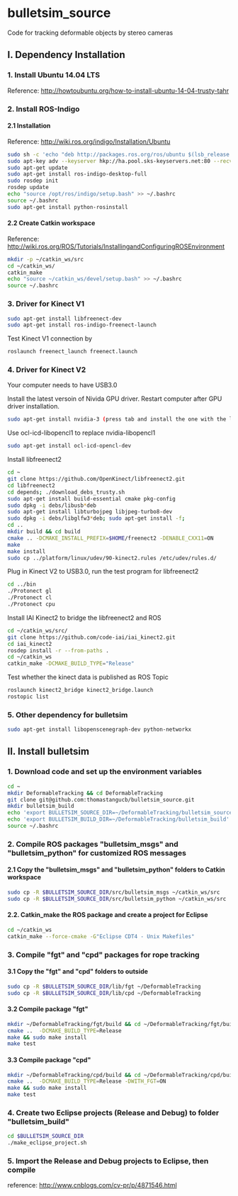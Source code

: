 # bulletsim_source
Code for tracking deformable objects by stereo cameras

## I. Dependency Installation

### 1. Install Ubuntu 14.04 LTS 
Reference: http://howtoubuntu.org/how-to-install-ubuntu-14-04-trusty-tahr
### 2. Install ROS-Indigo
#### 2.1 Installation
Reference: http://wiki.ros.org/indigo/Installation/Ubuntu
```Bash
sudo sh -c 'echo "deb http://packages.ros.org/ros/ubuntu $(lsb_release -sc) main" > /etc/apt/sources.list.d/ros-latest.list'
sudo apt-key adv --keyserver hkp://ha.pool.sks-keyservers.net:80 --recv-key 421C365BD9FF1F717815A3895523BAEEB01FA116
sudo apt-get update
sudo apt-get install ros-indigo-desktop-full
sudo rosdep init
rosdep update
echo "source /opt/ros/indigo/setup.bash" >> ~/.bashrc
source ~/.bashrc
sudo apt-get install python-rosinstall
```
#### 2.2 Create Catkin workspace
Reference: http://wiki.ros.org/ROS/Tutorials/InstallingandConfiguringROSEnvironment
```Bash
mkdir -p ~/catkin_ws/src
cd ~/catkin_ws/
catkin_make
echo "source ~/catkin_ws/devel/setup.bash" >> ~/.bashrc
source ~/.bashrc
```

### 3. Driver for Kinect V1
```Bash
sudo apt-get install libfreenect-dev
sudo apt-get install ros-indigo-freenect-launch
```
Test Kinect V1 connection by 
```Bash
roslaunch freenect_launch freenect.launch
```

### 4. Driver for Kinect V2
Your computer needs to have USB3.0

Install the latest versoin of Nivida GPU driver. Restart computer after GPU driver installation.
```Bash
sudo apt-get install nvidia-3 (press tab and install the one with the largest version number, such as 340, 375)
```
Use ocl-icd-libopencl1 to replace nvidia-libopencl1
```Bash
sudo apt-get install ocl-icd-opencl-dev
```
Install libfreenect2
```Bash
cd ~
git clone https://github.com/OpenKinect/libfreenect2.git
cd libfreenect2
cd depends; ./download_debs_trusty.sh
sudo apt-get install build-essential cmake pkg-config
sudo dpkg -i debs/libusb*deb
sudo apt-get install libturbojpeg libjpeg-turbo8-dev
sudo dpkg -i debs/libglfw3*deb; sudo apt-get install -f;
cd ..
mkdir build && cd build
cmake .. -DCMAKE_INSTALL_PREFIX=$HOME/freenect2 -DENABLE_CXX11=ON
make
make install
sudo cp ../platform/linux/udev/90-kinect2.rules /etc/udev/rules.d/
```
Plug in Kinect V2 to USB3.0, run the test program for libfreenect2
```Bash
cd ../bin
./Protonect gl
./Protonect cl
./Protonect cpu
```
Install IAI Kinect2 to bridge the libfreenect2 and ROS
```Bash
cd ~/catkin_ws/src/ 
git clone https://github.com/code-iai/iai_kinect2.git 
cd iai_kinect2 
rosdep install -r --from-paths . 
cd ~/catkin_ws 
catkin_make -DCMAKE_BUILD_TYPE="Release"
```
Test whether the kinect data is published as ROS Topic
```Bash
roslaunch kinect2_bridge kinect2_bridge.launch
rostopic list
```

### 5. Other dependency for bulletsim
```Bash
sudo apt-get install libopenscenegraph-dev python-networkx
```

## II. Install bulletsim
### 1. Download code and set up the environment variables
```Bash
cd ~
mkdir DeformableTracking && cd DeformableTracking
git clone git@github.com:thomastangucb/bulletsim_source.git
mkdir bulletsim_build
echo 'export BULLETSIM_SOURCE_DIR=~/DeformableTracking/bulletsim_source' >> ~/.bashrc
echo 'export BULLETSIM_BUILD_DIR=~/DeformableTracking/bulletsim_build' >> ~/.bashrc
source ~/.bashrc
```
### 2. Compile ROS packages "bulletsim_msgs" and "bulletsim_python" for customized ROS messages
#### 2.1 Copy the "bulletsim_msgs" and "bulletsim_python" folders to Catkin workspace
```Bash
sudo cp -R $BULLETSIM_SOURCE_DIR/src/bulletsim_msgs ~/catkin_ws/src
sudo cp -R $BULLETSIM_SOURCE_DIR/src/bulletsim_python ~/catkin_ws/src
```
#### 2.2. Catkin_make the ROS package and create a project for Eclipse
```Bash
cd ~/catkin_ws
catkin_make --force-cmake -G"Eclipse CDT4 - Unix Makefiles"
```

### 3. Compile "fgt" and "cpd" packages for rope tracking
#### 3.1 Copy the "fgt" and "cpd" folders to outside
```Bash
sudo cp -R $BULLETSIM_SOURCE_DIR/lib/fgt ~/DeformableTracking
sudo cp -R $BULLETSIM_SOURCE_DIR/lib/cpd ~/DeformableTracking
```
#### 3.2 Compile package "fgt"
```Bash
mkdir ~/DeformableTracking/fgt/build && cd ~/DeformableTracking/fgt/build
cmake ..  -DCMAKE_BUILD_TYPE=Release
make && sudo make install
make test
```
#### 3.3 Compile package "cpd"
```Bash
mkdir ~/DeformableTracking/cpd/build && cd ~/DeformableTracking/cpd/build
cmake ..  -DCMAKE_BUILD_TYPE=Release -DWITH_FGT=ON
make && sudo make install
make test
```

### 4. Create two Eclipse projects (Release and Debug) to folder "bulletsim_build"
```Bash
cd $BULLETSIM_SOURCE_DIR
./make_eclipse_project.sh
```
### 5. Import the Release and Debug projects to Eclipse, then compile
reference: http://www.cnblogs.com/cv-pr/p/4871546.html

